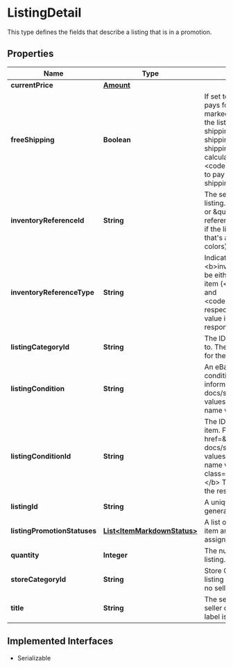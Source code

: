 

# ListingDetail

This type defines the fields that describe a listing that is in a promotion.
## Properties

Name | Type | Description | Notes
------------ | ------------- | ------------- | -------------
**currentPrice** | [**Amount**](Amount.md) |  |  [optional]
**freeShipping** | **Boolean** | If set to &lt;code&gt;true&lt;/code&gt;, the seller pays for the shipping (or that the item is marked for local pickup only) In this case, the listing does not have an associated shipping cost for the first listed domestic-shipping option (even if the first domestic-shipping option specifies a flat-rate or calculated shipping option). If &lt;code&gt;false&lt;/code&gt;, the buyer is required to pay for a flat-rate or calculated cost shipping service. |  [optional]
**inventoryReferenceId** | **String** | The seller&#39;s inventory reference ID for a listing. Also known as the \&quot;SKU\&quot; or \&quot;custom label,\&quot; an inventory reference ID is either the ID of the listing or, if the listing has variations (such as a shirt that&#39;s available in multiple sizes and colors), the ID of the parent listing. |  [optional]
**inventoryReferenceType** | **String** | Indicates the type of the &lt;b&gt;inventoryReferenceId&lt;/b&gt;, which can be either an individual item or a multi-SKU item (&lt;code&gt;INVENTORY_ITEM&lt;/code&gt; and &lt;code&gt;INVENTORY_ITEM_GROUP&lt;/code&gt;, respectively).  &lt;br&gt;&lt;br&gt;&lt;b&gt;Note:&lt;/b&gt; This value is not currently returned in the response. |  [optional]
**listingCategoryId** | **String** | The ID of the category that listing belongs to. The ID is a numeric and unique identifier for the category that is assigned by eBay. |  [optional]
**listingCondition** | **String** | An eBay-assigned value that indicates condition of the associated item. For more information, see &lt;a href&#x3D;\&quot;/api-docs/sell/static/metadata/condition-id-values.html\&quot;&gt;Item condition ID and name values&lt;/a&gt;. |  [optional]
**listingConditionId** | **String** | The ID of the condition associated with the item. For more information, see &lt;a href&#x3D;\&quot;/api-docs/sell/static/metadata/condition-id-values.html\&quot;&gt;Item condition ID and name values&lt;/a&gt;.&lt;br /&gt;&lt;br /&gt;&lt;span class&#x3D;\&quot;tablenote\&quot;&gt;&lt;b&gt;Note: &lt;/b&gt; This value is not currently returned in the response.&lt;/span&gt; |  [optional]
**listingId** | **String** | A unique eBay-assigned ID that is generated when the item is listed. |  [optional]
**listingPromotionStatuses** | [**List&lt;ItemMarkdownStatus&gt;**](ItemMarkdownStatus.md) | A list of the status values assigned to the item and the date that each new status was assigned. |  [optional]
**quantity** | **Integer** | The number of items being sold in the listing. |  [optional]
**storeCategoryId** | **String** | Store CategoryId (if any) that to which the listing belongs. This field is blank if there is no seller Store category ID. |  [optional]
**title** | **String** | The seller-defined title of the listing that a seller can use to identify the item.  This label is not displayed in end-user flows. |  [optional]


## Implemented Interfaces

* Serializable


